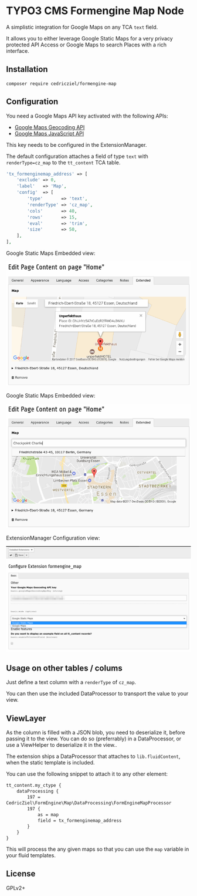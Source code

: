 # TYPO3 CMS Formengine Map Node

A simplistic integration for Google Maps on any TCA `text` field.

It allows you to either leverage Google Static Maps for a very privacy protected API Access or Google Maps to search Places with a rich interface.

## Installation

```
composer require cedricziel/formengine-map
```

## Configuration

You need a Google Maps API key activated with the following APIs:

* [Google Maps Geocoding API](https://console.developers.google.com/apis/api/geocoding_backend/overview)
* [Google Maps JavaScript API](https://console.developers.google.com/apis/api/maps_backend/overview)

This key needs to be configured in the ExtensionManager.

The default configuration attaches a field of type `text` with `renderType=cz_map` to the `tt_content` TCA table.

```php
'tx_formenginemap_address' => [
    'exclude' => 0,
    'label'   => 'Map',
    'config'  => [
        'type'       => 'text',
        'renderType' => 'cz_map',
        'cols'       => 40,
        'rows'       => 15,
        'eval'       => 'trim',
        'size'       => 50,
    ],
],
```

Google Static Maps Embedded view:

![](Resources/Public/Documentation/MapsView.png)

Google Static Maps Embedded view:

![](Resources/Public/Documentation/MapsView2.png)

ExtensionManager Configuration view:

![](Resources/Public/Documentation/ExtensionConfigView.png)

## Usage on other tables / colums

Just define a text column with a `renderType` of `cz_map`. 

You can then use the included DataProcessor to transport the value to your view.

## ViewLayer

As the column is filled with a JSON blob, you need to deserialize it, before passing it to the view. You can do so (preferrably) in a DataProcessor, or use a ViewHelper to deserialize it in the view..

The extension ships a DataProcessor that attaches to `lib.fluidContent`, when the static template is included.

You can use the following snippet to attach it to any other element:

```typo3_typoscript
tt_content.my_ctype {
    dataProcessing {
        197 = CedricZiel\FormEngine\Map\DataProcessing\FormEngineMapProcessor
        197 {
            as = map
            field = tx_formenginemap_address
        }
    }
}
```

This will process the any given maps so that you can use the `map` variable in your fluid templates.

## License

GPLv2+
